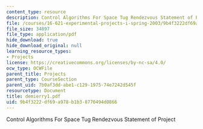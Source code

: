 ```yaml
---
content_type: resource
description: Control Algorithms For Space Tug Rendezvous Statement of Project
file: /courses/16-621-experimental-projects-i-spring-2003/9b4f3222df69a978b1b38770494d0866_demierry1.pdf
file_size: 34897
file_type: application/pdf
hide_download: true
hide_download_original: null
learning_resource_types:
- Projects
license: https://creativecommons.org/licenses/by-nc-sa/4.0/
ocw_type: OCWFile
parent_title: Projects
parent_type: CourseSection
parent_uid: 7b0af3dd-abe1-c129-1975-74e7242d545f
resourcetype: Document
title: demierry1.pdf
uid: 9b4f3222-df69-a978-b1b3-8770494d0866
---
```

Control Algorithms For Space Tug Rendezvous Statement of Project